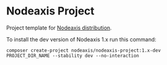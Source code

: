 # Nodeaxis Project

Project template for [Nodeaxis distribution](http://www.drupal.org/project/nodeaxis).


To install the dev version of Nodeaxis 1.x run this command:
```
composer create-project nodeaxis/nodeaxis-project:1.x-dev PROJECT_DIR_NAME --stability dev --no-interaction
```
